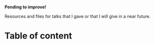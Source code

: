 **Pending to improve!**

Resources and files for talks that I gave or that I will give in a near future.

# Table of content
